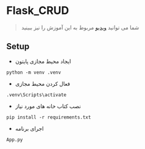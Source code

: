 # Flask_CRUD
> شما می توانید
> [ویدیو](https://www.youtube.com/watch?v=XTpLbBJTOM4)
> مربوط به این آموزش را نیز ببینید
## Setup
- ایجاد محیط مجازی پایتون

```commandline
python -m venv .venv
```
- فعال کردن محیط مجازی

```commandline
.venv\Scripts\activate
```
- نصب کتاب خانه های مورد نیاز

```commandline
pip install -r requirements.txt
```
- اجرای برنامه
```commandline
App.py
```